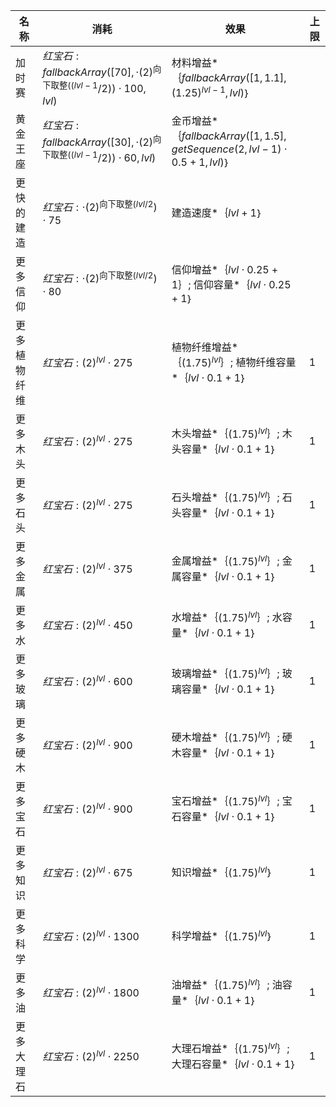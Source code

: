 | 名称  | 消耗  | 效果  | 上限  |
| --- | --- | --- | --- |
| 加时赛 | ${ 红宝石: fallbackArray([70],   \cdot  {(2)}^{\text{向下取整}((lvl - 1} / 2))  \cdot  100, lvl) }$ | 材料增益*｛$fallbackArray([1, 1.1], {(1.25)}^{lvl - 1}, lvl)$｝ |  |
| 黄金王座 | ${ 红宝石: fallbackArray([30],   \cdot  {(2)}^{\text{向下取整}((lvl - 1} / 2))  \cdot  60, lvl) }$ | 金币增益*｛$fallbackArray([1, 1.5], getSequence(2, lvl - 1)  \cdot  0.5 + 1, lvl)$｝ |  |
| 更快的建造 | ${ 红宝石:   \cdot  {(2)}^{\text{向下取整}(lvl / 2})  \cdot  75 }$ | 建造速度*｛$lvl + 1$｝ |  |
| 更多信仰 | ${ 红宝石:   \cdot  {(2)}^{\text{向下取整}(lvl / 2})  \cdot  80 }$ | 信仰增益*｛$lvl  \cdot  0.25 + 1$｝; 信仰容量*｛$lvl  \cdot  0.25 + 1$｝ |  |
| 更多植物纤维 | ${ 红宝石: {(2)}^{lvl}  \cdot  275 }$ | 植物纤维增益*｛${(1.75)}^{lvl}$｝; 植物纤维容量*｛$lvl  \cdot  0.1 + 1$｝ | 1 |
| 更多木头 | ${ 红宝石: {(2)}^{lvl}  \cdot  275 }$ | 木头增益*｛${(1.75)}^{lvl}$｝; 木头容量*｛$lvl  \cdot  0.1 + 1$｝ | 1 |
| 更多石头 | ${ 红宝石: {(2)}^{lvl}  \cdot  275 }$ | 石头增益*｛${(1.75)}^{lvl}$｝; 石头容量*｛$lvl  \cdot  0.1 + 1$｝ | 1 |
| 更多金属 | ${ 红宝石: {(2)}^{lvl}  \cdot  375 }$ | 金属增益*｛${(1.75)}^{lvl}$｝; 金属容量*｛$lvl  \cdot  0.1 + 1$｝ | 1 |
| 更多水 | ${ 红宝石: {(2)}^{lvl}  \cdot  450 }$ | 水增益*｛${(1.75)}^{lvl}$｝; 水容量*｛$lvl  \cdot  0.1 + 1$｝ | 1 |
| 更多玻璃 | ${ 红宝石: {(2)}^{lvl}  \cdot  600 }$ | 玻璃增益*｛${(1.75)}^{lvl}$｝; 玻璃容量*｛$lvl  \cdot  0.1 + 1$｝ | 1 |
| 更多硬木 | ${ 红宝石: {(2)}^{lvl}  \cdot  900 }$ | 硬木增益*｛${(1.75)}^{lvl}$｝; 硬木容量*｛$lvl  \cdot  0.1 + 1$｝ | 1 |
| 更多宝石 | ${ 红宝石: {(2)}^{lvl}  \cdot  900 }$ | 宝石增益*｛${(1.75)}^{lvl}$｝; 宝石容量*｛$lvl  \cdot  0.1 + 1$｝ | 1 |
| 更多知识 | ${ 红宝石: {(2)}^{lvl}  \cdot  675 }$ | 知识增益*｛${(1.75)}^{lvl}$｝ | 1 |
| 更多科学 | ${ 红宝石: {(2)}^{lvl}  \cdot  1300 }$ | 科学增益*｛${(1.75)}^{lvl}$｝ | 1 |
| 更多油 | ${ 红宝石: {(2)}^{lvl}  \cdot  1800 }$ | 油增益*｛${(1.75)}^{lvl}$｝; 油容量*｛$lvl  \cdot  0.1 + 1$｝ | 1 |
| 更多大理石 | ${ 红宝石: {(2)}^{lvl}  \cdot  2250 }$ | 大理石增益*｛${(1.75)}^{lvl}$｝; 大理石容量*｛$lvl  \cdot  0.1 + 1$｝ | 1 |
